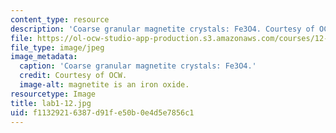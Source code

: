 ```yaml
---
content_type: resource
description: 'Coarse granular magnetite crystals: Fe3O4. Courtesy of OCW.'
file: https://ol-ocw-studio-app-production.s3.amazonaws.com/courses/12-108-structure-of-earth-materials-fall-2004/f11329216387d91fe50b0e4d5e7856c1_lab1-12.jpg
file_type: image/jpeg
image_metadata:
  caption: 'Coarse granular magnetite crystals: Fe3O4.'
  credit: Courtesy of OCW.
  image-alt: magnetite is an iron oxide.
resourcetype: Image
title: lab1-12.jpg
uid: f1132921-6387-d91f-e50b-0e4d5e7856c1
---
```

